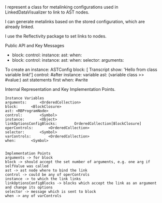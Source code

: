I represent a class for metalinking configurations used in LinkedDataVisualizer to link to AST nodes.

I can generate metalinks based on the stored configuration, which are already linked.

I use the Reflectivity package to set links to nodes.

Public API and Key Messages

- block: control: instance: ast: when:  
- block: control: instance: ast: when: selector: arguments: 

To create an instance:
	ASTConfig block: [ Transcript show: 'Hello from class variable link!']
							control: #after instance: variable ast: (variable class >> #value:) ast statements first when: #write

Internal Representation and Key Implementation Points.

    Instance Variables
	arguments:		<OrderedCollection>
	block:		<BlockClosure>
	ast: <RBProgramNode>
	control:		<Symbol>
	instance:		<Object>
	linkOptionsConfigBlocks:		OrderedCollection[BlockClosure]
	operControls:		<OrderedCollection>
	selector:		<Symbol>
	varControls:		<OrderedCollection>
	when:		<Symbol>


    Implementation Points
	arguments -> for block
	block -> should accept the set number of arguments, e.g. one arg if selfValue was called
	ast -> ast node where to bind the link
	control -> could be any of operControls
	instance -> to which the link links
	linkOptionsConfigBlocks -> blocks which accept the link as an argument and change its options
	selector -> message which is sent to block
	when -> any of varControls
